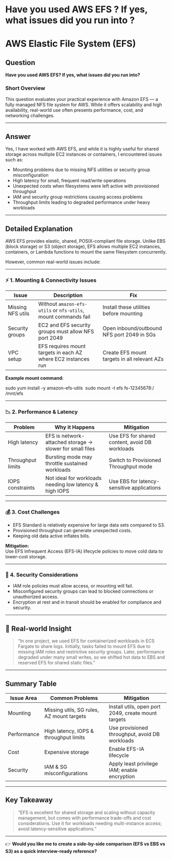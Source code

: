 # Have you used AWS EFS ? If yes, what issues did you run into ?

# AWS Elastic File System (EFS)

## Question

**Have you used AWS EFS? If yes, what issues did you run into?**

### Short Overview

This question evaluates your practical experience with Amazon EFS — a fully managed NFS file system for AWS. While it offers scalability and high availability, real-world use often presents performance, cost, and networking challenges.

---

## Answer

Yes, I have worked with AWS EFS, and while it is highly useful for shared storage across multiple EC2 instances or containers, I encountered issues such as:

- Mounting problems due to missing NFS utilities or security group misconfiguration
- High latency for small, frequent read/write operations
- Unexpected costs when filesystems were left active with provisioned throughput
- IAM and security group restrictions causing access problems
- Throughput limits leading to degraded performance under heavy workloads

---

## Detailed Explanation

AWS EFS provides elastic, shared, POSIX-compliant file storage. Unlike EBS (block storage) or S3 (object storage), EFS allows multiple EC2 instances, containers, or Lambda functions to mount the same filesystem concurrently.

However, common real-world issues include:

---

### ⚡ 1. Mounting & Connectivity Issues

| Issue              | Description                                                       | Fix                                         |
|--------------------|-------------------------------------------------------------------|---------------------------------------------|
| Missing NFS utils   | Without `amazon-efs-utils` or `nfs-utils`, mount commands fail    | Install these utilities before mounting     |
| Security groups     | EC2 and EFS security groups must allow NFS port 2049             | Open inbound/outbound NFS port 2049 in SGs  |
| VPC setup          | EFS requires mount targets in each AZ where EC2 instances run     | Create EFS mount targets in all relevant AZs|

**Example mount command:**

sudo yum install -y amazon-efs-utils 
sudo mount -t efs fs-12345678:/ /mnt/efs


---

### 📉 2. Performance & Latency

| Problem           | Why it Happens                                   | Mitigation                        |
|-------------------|-------------------------------------------------|---------------------------------|
| High latency      | EFS is network-attached storage → slower for small files | Use EFS for shared content, avoid DB workloads |
| Throughput limits | Bursting mode may throttle sustained workloads  | Switch to Provisioned Throughput mode |
| IOPS constraints  | Not ideal for workloads needing low latency & high IOPS | Use EBS for latency-sensitive applications |

---

### 💰 3. Cost Challenges

- EFS Standard is relatively expensive for large data sets compared to S3.
- Provisioned throughput can generate unexpected costs.
- Keeping old data active inflates bills.

**Mitigation:**  
Use EFS Infrequent Access (EFS-IA) lifecycle policies to move cold data to lower-cost storage.

---

### 🔐 4. Security Considerations

- IAM role policies must allow access, or mounting will fail.
- Misconfigured security groups can lead to blocked connections or unauthorized access.
- Encryption at rest and in transit should be enabled for compliance and security.

---

## 🧠 Real-world Insight

> “In one project, we used EFS for containerized workloads in ECS Fargate to share logs. Initially, tasks failed to mount EFS due to missing IAM roles and restrictive security groups. Later, performance degraded under many small writes, so we shifted hot data to EBS and reserved EFS for shared static files.”

---

## Summary Table

| Issue Area   | Common Problems                   | Mitigation                     |
|--------------|----------------------------------|--------------------------------|
| Mounting     | Missing utils, SG rules, AZ mount targets | Install utils, open port 2049, create mount targets |
| Performance  | High latency, IOPS & throughput limits    | Use provisioned throughput, avoid DB workloads |
| Cost         | Expensive storage                         | Enable EFS-IA lifecycle          |
| Security     | IAM & SG misconfigurations                | Apply least privilege IAM; enable encryption |

---

## Key Takeaway

> “EFS is excellent for shared storage and scaling without capacity management, but comes with performance trade-offs and cost considerations. Use it for workloads needing multi-instance access; avoid latency-sensitive applications.”

---

👉 **Would you like me to create a side-by-side comparison (EFS vs EBS vs S3) as a quick interview-ready reference?**


